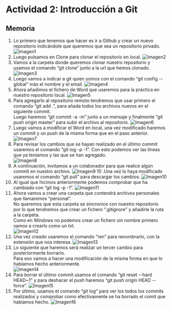 # Actividad 2: Introducción a Git
## Memoria
1. Lo primero que tenemos que hacer es ir a Github y crear un nuevo repositorio indicándole que queremos que sea un repositorio privado.
![Imagen1](https://raw.githubusercontent.com/gerardlloret/EjercicioGit/master/imagenes/crearRepositorio.png)
2. Luego pulsamos en Clone para clonar el repositorio en local.
![Imagen2](https://raw.githubusercontent.com/gerardlloret/EjercicioGit/master/imagenes/clonarRepo.png)
3. Vamos a la carpeta donde queremos clonar nuestro repositorio y usamos el comando “git clone” junto a la url que hemos clonado.
![Imagen3](https://raw.githubusercontent.com/gerardlloret/EjercicioGit/master/imagenes/gitClone.png)
4. Luego vamos a indicar a git quien somos con el comando “git config --global” más el nombre y el email.
![Imagen4](https://raw.githubusercontent.com/gerardlloret/EjercicioGit/master/imagenes/IndicarUsuario.png)
5. Ahora añadimos el fichero de Word que usaremos para la práctica en nuestro repositorio local.
![Imagen5](https://raw.githubusercontent.com/gerardlloret/EjercicioGit/master/imagenes/wordEnLocal.png)
6. Para agregarlo al repositorio remoto tendremos que usar primero el comando “git add .”, para añada todos los archivos nuevos en el siguiente commit.  
Luego haremos “git commit -a -m” junto a un mensaje y finalmente “git push origin master” para subir el archivo al repositorio.
![Imagen6](https://raw.githubusercontent.com/gerardlloret/EjercicioGit/master/imagenes/primerPush.png)
7. Luego vamos a modificar el Word en local, una vez modificado haremos un commit y un push de la misma forma que en el paso anterior.
![Imagen7](https://raw.githubusercontent.com/gerardlloret/EjercicioGit/master/imagenes/primerCambio.png)
8. Para revisar los cambios que se hayan realizado en el último commit usaremos el comando “git log -p -1”. Con esto podemos ver las líneas que ya teníamos y las que se han agregado.  
![Imagen8](https://raw.githubusercontent.com/gerardlloret/EjercicioGit/master/imagenes/comprobarPrimerCommit.png)
9. A continuación, invitamos a un colaborador para que realice algún commit en nuestro archivo.
![Imagen9](https://raw.githubusercontent.com/gerardlloret/EjercicioGit/master/imagenes/colaborador.png)
10 .Una vez lo haya modificado usaremos el comando “git pull” para descargar los cambios.
![Imagen10](https://raw.githubusercontent.com/gerardlloret/EjercicioGit/master/imagenes/gitPull.png)
11. Al igual que hicimos anteriormente podemos comprobar que ha cambiado con “git log -p -1”.
![Imagen11](https://raw.githubusercontent.com/gerardlloret/EjercicioGit/master/imagenes/comprobarCommitColaborador.png)
12. Ahora vamos a crear una carpeta que contendrá archivos personales que llamaremos “personal”.  
No queremos que esta carpeta se sincronice con nuestro repositorio por lo que tendremos que crear un fichero “.gitignore” y añadirle la ruta a la carpeta.  
Como en Windows no podemos crear un fichero sin nombre primero vamos a crearlo como un txt.  
![Imagen12](https://raw.githubusercontent.com/gerardlloret/EjercicioGit/master/imagenes/crearGitignore.png)
13. Una vez creado usaremos el comando “ren” para renombrarlo, con la extensión que nos interesa.
![Imagen13](https://raw.githubusercontent.com/gerardlloret/EjercicioGit/master/imagenes/renombrarGitIgnore.png)
14. Lo siguiente que haremos será realizar un tercer cambio para posteriormente borrarlo.  
Para eso vamos a hacer una modificación de la misma forma en que lo habíamos hecho anteriormente.  
![Imagen14](https://raw.githubusercontent.com/gerardlloret/EjercicioGit/master/imagenes/tercerCambio.png)
15. Para borrar el último commit usamos el comando “git reset --hard HEAD~1” y para deshacer el push haremos “git push origin HEAD --force”.
![Imagen15](https://raw.githubusercontent.com/gerardlloret/EjercicioGit/master/imagenes/deshacerCommitPush.png)
16. Por último, usamos el comando “git log” para ver los todos los commits realizados y comprobar como efectivamente se ha borrado el comit que habíamos hecho.
![Imagen16](https://raw.githubusercontent.com/gerardlloret/EjercicioGit/master/imagenes/gitLogFinal.png)
